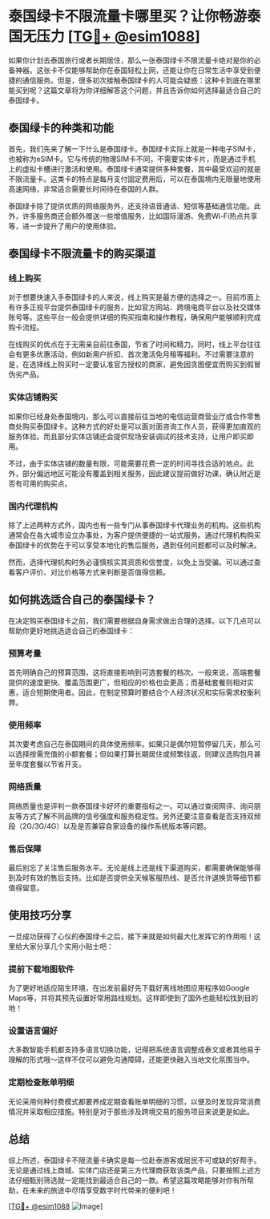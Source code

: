 # 泰国绿卡不限流量卡哪里买？让你畅游泰国无压力 [[TG💪+ @esim1088](https://t.me/s/esim1088)]

如果你计划去泰国旅行或者长期居住，那么一张泰国绿卡不限流量卡绝对是你的必备神器。这张卡不仅能够帮助你在泰国轻松上网，还能让你在日常生活中享受到便捷的通信服务。但是，很多初次接触泰国绿卡的人可能会疑惑：这种卡到底在哪里能买到呢？这篇文章将为你详细解答这个问题，并且告诉你如何选择最适合自己的泰国绿卡。

## 泰国绿卡的种类和功能

首先，我们先来了解一下什么是泰国绿卡。泰国绿卡实际上就是一种电子SIM卡，也被称为eSIM卡。它与传统的物理SIM卡不同，不需要实体卡片，而是通过手机上的虚拟卡槽进行激活和使用。泰国绿卡通常提供多种套餐，其中最受欢迎的就是不限流量卡。这类卡的特点是每月支付固定费用后，可以在泰国境内无限量地使用高速网络，非常适合需要长时间待在泰国的人群。

泰国绿卡除了提供优质的网络服务外，还支持语音通话、短信等基础通信功能。此外，许多服务商还会额外赠送一些增值服务，比如国际漫游、免费Wi-Fi热点共享等，进一步提升了用户的使用体验。

## 泰国绿卡不限流量卡的购买渠道

### 线上购买

对于想要快速入手泰国绿卡的人来说，线上购买是最方便的选择之一。目前市面上有许多正规平台提供泰国绿卡的服务，比如官方网站、跨境电商平台以及社交媒体账号等。这些平台一般会提供详细的购买指南和操作教程，确保用户能够顺利完成购卡流程。

在线购买的优点在于无需亲自前往泰国，节省了时间和精力。同时，线上平台往往会有更多优惠活动，例如新用户折扣、首次激活免月租等福利。不过需要注意的是，在选择线上购买时一定要认准官方授权的商家，避免因贪图便宜而购买到假冒伪劣产品。

### 实体店铺购买

如果你已经身处泰国境内，那么可以直接前往当地的电信运营商营业厅或合作零售商处购买泰国绿卡。这种方式的好处是可以面对面咨询工作人员，获得更加直观的服务体验。而且部分实体店铺还会提供现场安装调试的技术支持，让用户即买即用。

不过，由于实体店铺的数量有限，可能需要花费一定的时间寻找合适的地点。此外，部分偏远地区可能没有覆盖到相关服务，因此建议提前做好功课，确认附近是否有可用的购买点。

### 国内代理机构

除了上述两种方式外，国内也有一些专门从事泰国绿卡代理业务的机构。这些机构通常会在各大城市设立办事处，为客户提供便捷的一站式服务。通过代理机构购买泰国绿卡的优势在于可以享受本地化的售后服务，遇到任何问题都可以及时解决。

然而，选择代理机构时务必谨慎核实其资质和信誉度，以免上当受骗。可以通过查看客户评价、对比价格等方式来判断是否值得信赖。

## 如何挑选适合自己的泰国绿卡？

在决定购买泰国绿卡之前，我们需要根据自身需求做出合理的选择。以下几点可以帮助你更好地挑选适合自己的泰国绿卡：

### 预算考量

首先明确自己的预算范围，这将直接影响到可选套餐的档次。一般来说，高端套餐提供的速度更快、覆盖范围更广，但相应的价格也会更高；而基础套餐则相对实惠，适合短期使用者。因此，在制定预算时要结合个人经济状况和实际需求权衡利弊。

### 使用频率

其次要考虑自己在泰国期间的具体使用频率。如果只是偶尔短暂停留几天，那么可以选择按需充值的小额套餐；但如果打算长期居住或频繁往返，则建议选购包月甚至年度套餐以节省开支。

### 网络质量

网络质量也是评判一款泰国绿卡好坏的重要指标之一。可以通过查阅网评、询问朋友等方式了解不同品牌的信号强度和服务稳定性。另外还要注意查看是否支持双频段（2G/3G/4G）以及是否兼容自家设备的操作系统版本等问题。

### 售后保障

最后别忘了关注售后服务水平。无论是线上还是线下渠道购买，都需要确保能够得到及时有效的售后支持。比如是否提供全天候客服热线、是否允许退换货等细节都值得留意。

## 使用技巧分享

一旦成功获得了心仪的泰国绿卡之后，接下来就是如何最大化发挥它的作用啦！这里给大家分享几个实用小贴士吧：

### 提前下载地图软件

为了更好地适应陌生环境，在出发前最好先下载好离线地图应用程序如Google Maps等，并将其预先设置好常用路线规划。这样即使到了国外也能轻松找到目的地！

### 设置语言偏好

大多数智能手机都支持多语言切换功能，记得把系统语言调整成泰文或者其他易于理解的形式哦～这样不仅可以避免沟通障碍，还能更快融入当地文化氛围当中。

### 定期检查账单明细

无论采用何种付费模式都要养成定期查看账单明细的习惯，以便及时发现异常消费情况并采取相应措施。特别是对于那些涉及跨境交易的服务项目来说更是如此。

## 总结

综上所述，泰国绿卡不限流量卡确实是每一位赴泰游客或居民不可或缺的好帮手。无论是通过线上商城、实体门店还是第三方代理商获取该类产品，只要按照上述方法仔细甄别筛选就一定能找到最适合自己的一款。希望这篇攻略能够对你有所帮助，在未来的旅途中尽情享受数字时代带来的便利吧！

[[TG💪+ @esim1088](https://t.me/s/esim1088) ![Image](https://i.postimg.cc/4NQfJmqS/Snipaste-2025-05-13-00-14-12.png)]
